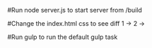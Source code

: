 #Run node server.js to start server from /build

#Change the index.html css to see diff
    1 -> <link rel="stylesheet" type="text/css" href="/css/purge.min.css">
    2 -> <link rel="stylesheet" type="text/css" href="/css/not-purge.min.css">

#Run gulp to run the default gulp task